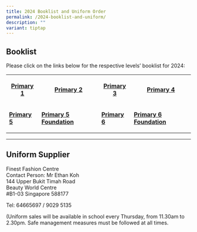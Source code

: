 ```yaml
---
title: 2024 Booklist and Uniform Order
permalink: /2024-booklist-and-uniform/
description: ""
variant: tiptap
---
```

<h2><strong>Booklist</strong></h2><p>Please click on the links below for the respective levels’ booklist for 2024:</p><table><tbody><tr><th rowspan="1" colspan="1"><p><a href="https://drive.google.com/file/d/1JOHNaaLEIPjJzakCZIxGfnvIBiRlQGxP/view?usp=sharing" rel="noopener noreferrer nofollow" target="_blank">Primary 1</a></p></th><th rowspan="1" colspan="1"><p><a href="https://drive.google.com/file/d/1VPSRLm0rsnRiJiuTIMTdtHHOYhP2kO1P/view?usp=sharing" rel="noopener noreferrer nofollow" target="_blank">Primary 2</a></p></th><th rowspan="1" colspan="1"><p><a href="https://drive.google.com/file/d/1rwFqi1mDES9BDi7DCzS30i1fnSOhvoXA/view?usp=sharing" rel="noopener noreferrer nofollow" target="_blank">Primary 3</a></p></th><th rowspan="1" colspan="1"><p><a href="/files/P4-2023-Booklist.pdf" rel="noopener noreferrer nofollow" target="_blank">Primary&nbsp;4</a></p></th></tr><tr><td rowspan="1" colspan="1"><p><strong><a href="/files/P5-2023-Booklist.pdf" rel="noopener noreferrer nofollow" target="_blank">Primary 5</a></strong></p></td><td rowspan="1" colspan="1"><p><strong><a href="/files/P5-Foundation-2023-Booklist.pdf" rel="noopener noreferrer nofollow" target="_blank">Primary 5 Foundation</a></strong></p></td><td rowspan="1" colspan="1"><p><strong><a href="/files/P6-2023-Booklist.pdf" rel="noopener noreferrer nofollow" target="_blank">Primary 6</a></strong></p></td><td rowspan="1" colspan="1"><p><strong><a href="/files/P6-Foundation-2023-Booklist.pdf" rel="noopener noreferrer nofollow" target="_blank">Primary 6 Foundation</a></strong></p></td></tr></tbody></table><hr><h2><strong>Uniform Supplier</strong></h2><p>Finest Fashion Centre<br>Contact Person: Mr Ethan Koh<br>144 Upper Bukit Timah Road<br>Beauty World Centre<br>#B1-03 Singapore 588177</p><p>Tel: 64665697 / 9029 5135</p><p>(Uniform sales will be available in school every Thursday, from 11.30am to 2.30pm. Safe management measures must be followed at all times.</p>